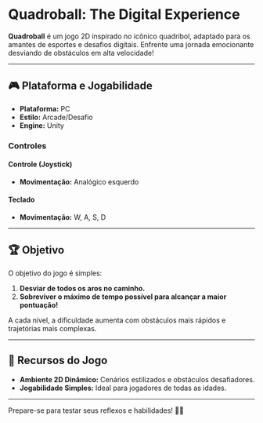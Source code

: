 # Quadroball: The Digital Experience

**Quadroball** é um jogo 2D inspirado no icônico quadribol, adaptado para os amantes de esportes e desafios digitais. Enfrente uma jornada emocionante desviando de obstáculos em alta velocidade!

---

## 🎮 Plataforma e Jogabilidade

- **Plataforma:** PC  
- **Estilo:** Arcade/Desafio  
- **Engine:** Unity

### Controles  
#### Controle (Joystick)
- **Movimentação:** Analógico esquerdo  

#### Teclado
- **Movimentação:** W, A, S, D  

---

## 🏆 Objetivo
O objetivo do jogo é simples:  
1. **Desviar de todos os aros no caminho.**  
2. **Sobreviver o máximo de tempo possível para alcançar a maior pontuação!**  

A cada nível, a dificuldade aumenta com obstáculos mais rápidos e trajetórias mais complexas.

---

## 🚀 Recursos do Jogo
- **Ambiente 2D Dinâmico:** Cenários estilizados e obstáculos desafiadores.  
- **Jogabilidade Simples:** Ideal para jogadores de todas as idades.  

---

Prepare-se para testar seus reflexos e habilidades! 🧹✨
